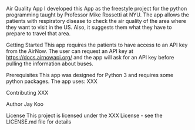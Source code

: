 Air Quality App
I developed this App as the freestyle project for the python programming taught by Professor Mike Rossetti at NYU. 
The app allows the patients with respiratory disease to check the air quality of the area where they want to visit in the US. Also, it suggests them what they have to prepare to travel that area. 


Getting Started
This app requires the patients to have access to an API key from the AirNow. The user can request an API key at https://docs.airnowapi.org/ and the app will ask for an API key before pulling the information about buses.

Prerequisites
This app was designed for Python 3 and requires some python packages. The app uses: XXX

Contributing
XXX

Author
Jay Koo

License
This project is licensed under the XXX License - see the LICENSE.md file for details

